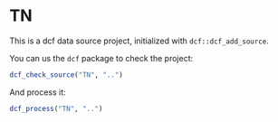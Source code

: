 # TN

This is a dcf data source project, initialized with `dcf::dcf_add_source`.

You can us the `dcf` package to check the project:

```R
dcf_check_source("TN", "..")
```

And process it:

```R
dcf_process("TN", "..")
```
